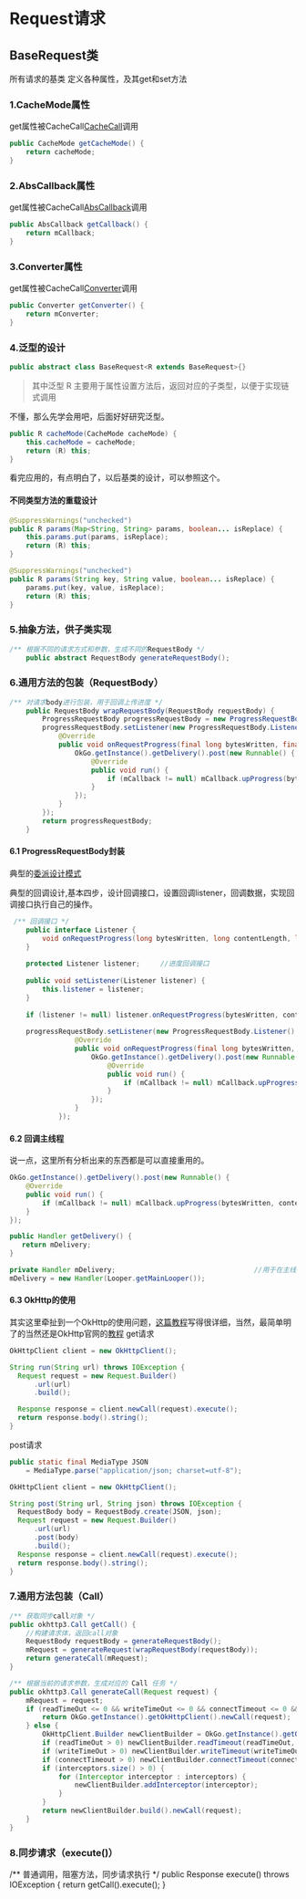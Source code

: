 # Request请求
## BaseRequest类
所有请求的基类
定义各种属性，及其get和set方法
### 1.CacheMode属性
get属性被CacheCall[CacheCall](https://github.com/ainiyiwan/OkGo2.x/blob/master/CacheCall.md)调用
```java
public CacheMode getCacheMode() {
    return cacheMode;
}
```
### 2.AbsCallback属性
get属性被CacheCall[AbsCallback](https://github.com/ainiyiwan/OkGo2.x/blob/master/AbsCallback.md)调用
```java
public AbsCallback getCallback() {
    return mCallback;
}
```
### 3.Converter属性
get属性被CacheCall[Converter](https://github.com/ainiyiwan/OkGo2.x/blob/master/Converter.md)调用
```java
public Converter getConverter() {
    return mConverter;
}
```
### 4.泛型的设计
```java
public abstract class BaseRequest<R extends BaseRequest>{}
```
>其中泛型 R 主要用于属性设置方法后，返回对应的子类型，以便于实现链式调用

不懂，那么先学会用吧，后面好好研究泛型。
```java
public R cacheMode(CacheMode cacheMode) {
    this.cacheMode = cacheMode;
    return (R) this;
}
```
看完应用的，有点明白了，以后基类的设计，可以参照这个。

#### 不同类型方法的重载设计
```java
@SuppressWarnings("unchecked")
public R params(Map<String, String> params, boolean... isReplace) {
    this.params.put(params, isReplace);
    return (R) this;
}

@SuppressWarnings("unchecked")
public R params(String key, String value, boolean... isReplace) {
    params.put(key, value, isReplace);
    return (R) this;
}
```
### 5.抽象方法，供子类实现
```java
/** 根据不同的请求方式和参数，生成不同的RequestBody */
    public abstract RequestBody generateRequestBody();
```
### 6.通用方法的包装（RequestBody）
```java
/** 对请求body进行包装，用于回调上传进度 */
    public RequestBody wrapRequestBody(RequestBody requestBody) {
        ProgressRequestBody progressRequestBody = new ProgressRequestBody(requestBody);
        progressRequestBody.setListener(new ProgressRequestBody.Listener() {
            @Override
            public void onRequestProgress(final long bytesWritten, final long contentLength, final long networkSpeed) {
                OkGo.getInstance().getDelivery().post(new Runnable() {
                    @Override
                    public void run() {
                        if (mCallback != null) mCallback.upProgress(bytesWritten, contentLength, bytesWritten * 1.0f / contentLength, networkSpeed);
                    }
                });
            }
        });
        return progressRequestBody;
    }
```
#### 6.1 ProgressRequestBody封装
典型的[委派设计模式](http://blog.csdn.net/ergouge/article/details/7421256)

典型的回调设计,基本四步，设计回调接口，设置回调listener，回调数据，实现回调接口执行自己的操作。
```java
 /** 回调接口 */
    public interface Listener {
        void onRequestProgress(long bytesWritten, long contentLength, long networkSpeed);
    }
    
    protected Listener listener;     //进度回调接口
    
    public void setListener(Listener listener) {
        this.listener = listener;
    }
    
    if (listener != null) listener.onRequestProgress(bytesWritten, contentLength, networkSpeed);
    
    progressRequestBody.setListener(new ProgressRequestBody.Listener() {
                @Override
                public void onRequestProgress(final long bytesWritten, final long contentLength, final long networkSpeed) {
                    OkGo.getInstance().getDelivery().post(new Runnable() {
                        @Override
                        public void run() {
                            if (mCallback != null) mCallback.upProgress(bytesWritten, contentLength, bytesWritten * 1.0f / contentLength, networkSpeed);
                        }
                    });
                }
            });
```
#### 6.2 回调主线程
说一点，这里所有分析出来的东西都是可以直接重用的。
```java
OkGo.getInstance().getDelivery().post(new Runnable() {
    @Override
    public void run() {
        if (mCallback != null) mCallback.upProgress(bytesWritten, contentLength, bytesWritten * 1.0f / contentLength, networkSpeed);
    }
});

public Handler getDelivery() {
   return mDelivery;
}

private Handler mDelivery;                                  //用于在主线程执行的调度器
mDelivery = new Handler(Looper.getMainLooper());
```

#### 6.3 OkHttp的使用
其实这里牵扯到一个OkHttp的使用问题，[这篇教程](http://blog.csdn.net/iispring/article/details/51661195)写得很详细，当然，最简单明了的当然还是OkHttp官网的[教程](https://square.github.io/okhttp/)
get请求
```java
OkHttpClient client = new OkHttpClient();

String run(String url) throws IOException {
  Request request = new Request.Builder()
      .url(url)
      .build();

  Response response = client.newCall(request).execute();
  return response.body().string();
}
```
post请求
```java
public static final MediaType JSON
    = MediaType.parse("application/json; charset=utf-8");

OkHttpClient client = new OkHttpClient();

String post(String url, String json) throws IOException {
  RequestBody body = RequestBody.create(JSON, json);
  Request request = new Request.Builder()
      .url(url)
      .post(body)
      .build();
  Response response = client.newCall(request).execute();
  return response.body().string();
}
```
### 7.通用方法包装（Call）
```java
/** 获取同步call对象 */
public okhttp3.Call getCall() {
    //构建请求体，返回call对象
    RequestBody requestBody = generateRequestBody();
    mRequest = generateRequest(wrapRequestBody(requestBody));
    return generateCall(mRequest);
}

/** 根据当前的请求参数，生成对应的 Call 任务 */
public okhttp3.Call generateCall(Request request) {
    mRequest = request;
    if (readTimeOut <= 0 && writeTimeOut <= 0 && connectTimeout <= 0 && interceptors.size() == 0) {
        return OkGo.getInstance().getOkHttpClient().newCall(request);
    } else {
        OkHttpClient.Builder newClientBuilder = OkGo.getInstance().getOkHttpClient().newBuilder();
        if (readTimeOut > 0) newClientBuilder.readTimeout(readTimeOut, TimeUnit.MILLISECONDS);
        if (writeTimeOut > 0) newClientBuilder.writeTimeout(writeTimeOut, TimeUnit.MILLISECONDS);
        if (connectTimeout > 0) newClientBuilder.connectTimeout(connectTimeout, TimeUnit.MILLISECONDS);
        if (interceptors.size() > 0) {
            for (Interceptor interceptor : interceptors) {
                newClientBuilder.addInterceptor(interceptor);
            }
        }
        return newClientBuilder.build().newCall(request);
    }
}
```
### 8.同步请求（execute()）
/** 普通调用，阻塞方法，同步请求执行 */
public Response execute() throws IOException {
    return getCall().execute();
}
